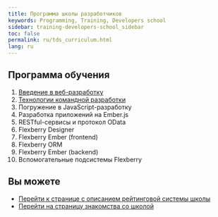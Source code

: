 ```yaml
---
title: Программа школы разработчиков
keywords: Programming, Training, Developers school
sidebar: training-developers-school_sidebar
toc: false
permalink: ru/tds_curriculum.html
lang: ru
---
```


## Программа обучения

1. [Введение в веб-разработку](tds_module1-about.html)
2. [Технологии командной разработки](tds_module2-about.html)
3. Погружение в JavaScript-разработку
4. Разработка приложений на Ember.js
5. RESTful-сервисы и протокол OData
6. Flexberry Designer
7. Flexberry Ember (frontend)
8. Flexberry ORM
9. Flexberry Ember (backend)
10. Вспомогательные подсистемы Flexberry

## Вы можете

* [Перейти к странице с описанием рейтинговой системы школы](tds_rating.html) <i class="fa fa-arrow-right" aria-hidden="true"></i>
* <i class="fa fa-arrow-left" aria-hidden="true"></i> [Перейти на страницу знакомства со школой](tds_landing-page.html)
